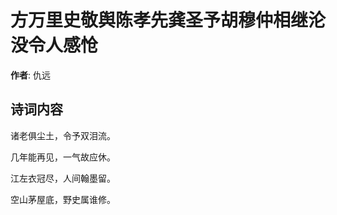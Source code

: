 # 方万里史敬舆陈孝先龚圣予胡穆仲相继沦没令人感怆

**作者**: 仇远

## 诗词内容

诸老俱尘土，令予双泪流。

几年能再见，一气故应休。

江左衣冠尽，人间翰墨留。

空山茅屋底，野史属谁修。

